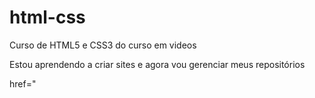 # html-css
 Curso de HTML5 e CSS3 do curso em videos

Estou aprendendo a criar sites e agora vou gerenciar meus repositórios

<a> href="